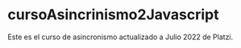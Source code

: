 # cursoAsincrinismo2Javascript
Este es el curso de asincronismo actualizado a Julio 2022 de Platzi.
